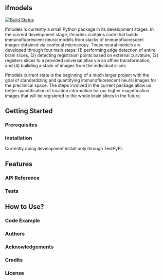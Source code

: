 ## ifmodels
[![Build Status](https://travis-ci.com/hhelmbre/ifmodels.svg?branch=master)](https://travis-ci.com/hhelmbre/ifmodels)

Ifmodels is currently a small Python package in its development stages. In the current development stage, ifmodels contains code that builds immunofluorescent neural models from stacks of immunofluorescent images obtained via confocal microscopy. These neural models are developed through four main steps: (1) performing edge detection of entire brain slices, (2) detecting registraion points based on external curvature, (3) registers slices to a provided universal atlas via an affine transformation, and (4) builiding a stack of images from the individual slices. 

Ifmodels current state is the beginning of a much larger project with the goal of standardizing and quantifying immunofluorescent neural images for the preclinical space. The steps involved in the current package allow us better quantification of location information for our higher magnification images that will be registered to the whole brain slices in the future. 

## Getting Started

### Prerequisites

### Installation

Currently doing development install only through TestPyPi.

## Features

### API Reference

### Tests

## How to Use?

### Code Example

### Authors

### Acknowledgements

### Credits

### License